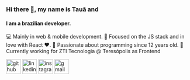 ### Hi there 👋, my name is Tauã and
#### I am a brazilian developer.
💻 Mainly in web & mobile development. 
🔭 Focused on the JS stack and in love with React ❤. 
👶 Passionate about programming since 12 years old. 
💼 Currently working for ZTI Tecnologia @ Teresópolis as Frontend


[<img src='https://cdn.jsdelivr.net/npm/simple-icons@3.0.1/icons/github.svg' alt='github' height='40'>](https://github.com/mott4a)  [<img src='https://cdn.jsdelivr.net/npm/simple-icons@3.0.1/icons/linkedin.svg' alt='linkedin' height='40'>](https://www.linkedin.com/in/tau%C3%A3-mota-5047b4128//)  [<img src='https://cdn.jsdelivr.net/npm/simple-icons@3.0.1/icons/instagram.svg' alt='instagram' height='40'>](https://www.instagram.com/mott4a/)  [<img src='https://cdn.jsdelivr.net/npm/simple-icons@3.0.1/icons/gmail.svg' alt='gmail' height='40'>](https://www.instagram.com/mott4a/)
